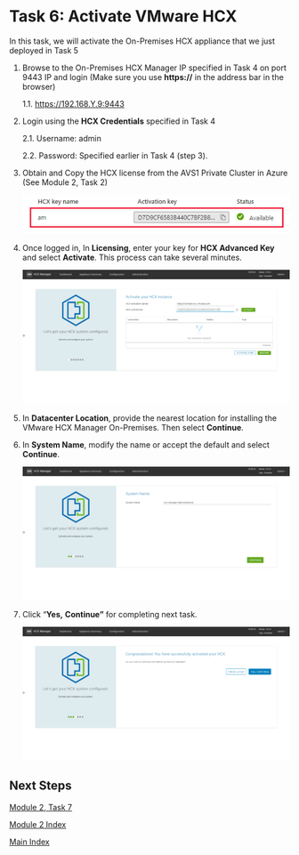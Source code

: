 # Task 6: Activate VMware HCX

In this task, we will activate the On-Premises HCX appliance that we just
deployed in Task 5

1.  Browse to the On-Premises HCX Manager IP specified in Task 4 on port 9443 IP
    and login (Make sure you use **https://** in the address bar in the browser)

    1.1.  <https://192.168.Y.9:9443>

2.  Login using the **HCX Credentials** specified in Task 4

    2.1.  Username: admin

    2.2.  Password: Specified earlier in Task 4 (step 3).

3.  Obtain and Copy the HCX license from the AVS1 Private Cluster in Azure (See
    Module 2, Task 2)

    ![](media/6a9381a61a3b579d1892f89da6aa9808.png)

4.  Once logged in, In **Licensing**, enter your key for **HCX Advanced Key**
    and select **Activate**. This process can take several minutes.

    ![](media/b0e4b0b21e314ba7ac9429d66a648ba3.png)

5.  In **Datacenter Location**, provide the nearest location for installing the
    VMware HCX Manager On-Premises. Then select **Continue**.

6.  In **System Name**, modify the name or accept the default and select
    **Continue**.

    ![](media/b87de655ec5a6836dd1c6863fb2c916f.png)

7.  Click “**Yes,** **Continue”** for completing next task.

    ![](media/d9463e719a8f57fabcdf0bbf9ec8fccf.png)

## Next Steps

[Module 2, Task 7](module-2-task-7.md)

[Module 2 Index](module-2-index.md)

[Main Index](index.md)
